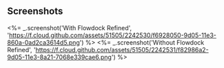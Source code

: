 ## Screenshots

<%= _.screenshot('With Flowdock Refined', 'https://f.cloud.github.com/assets/51505/2242530/f6928050-9d05-11e3-860a-0ad2ca3614d5.png') %>
<%= _.screenshot('Without Flowdock Refined', 'https://f.cloud.github.com/assets/51505/2242531/f82986a2-9d05-11e3-8a21-7068e339cae6.png') %>

